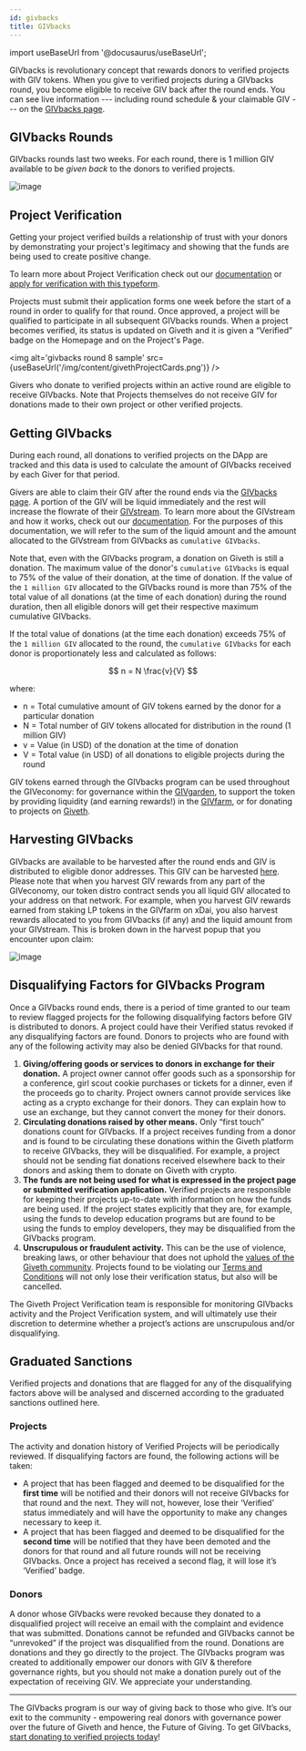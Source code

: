 ```yaml
---
id: givbacks
title: GIVbacks
---
```

import useBaseUrl from '@docusaurus/useBaseUrl';


GIVbacks is revolutionary concept that rewards donors to verified projects with GIV tokens. When you give to verified projects during a GIVbacks round, you become eligible to receive GIV back after the round ends. You can see live information --- including round schedule & your claimable GIV --- on the [GIVbacks page](https://giv.giveth.io/givbacks).

## GIVbacks Rounds
GIVbacks rounds last two weeks. For each round, there is 1 million GIV available to be *given back* to the donors to verified projects.


![image](https://user-images.githubusercontent.com/75490971/147268602-1940c644-5171-4385-8172-fa503f2ab163.png)


## Project Verification
Getting your project verified builds a relationship of trust with your donors by demonstrating your project's legitimacy and showing that the funds are being used to create positive change.

To learn more about Project Verification check out our [documentation](https://docs.giveth.io/dapps/makeTraceableProject) or [apply for verification with this typeform](https://giveth.typeform.com/verification).

Projects must submit their application forms one week before the start of a round in order to qualify for that round. Once approved, a project will be qualified to participate in all subsequent GIVbacks rounds. When a project becomes verified, its status is updated on Giveth and it is given a “Verified” badge on the Homepage and on the Project's Page.

<img alt='givbacks round 8 sample' src={useBaseUrl('/img/content/givethProjectCards.png')} />

Givers who donate to verified projects within an active round are eligible to receive GIVbacks. Note that Projects themselves do not receive GIV for donations made to their own project or other verified projects.

## Getting GIVbacks

During each round, all donations to verified projects on the DApp are tracked and this data is used to calculate the amount of GIVbacks received by each Giver for that period.

Givers are able to claim their GIV after the round ends via the [GIVbacks page](https://giv.giveth.io/givbacks). A portion of the GIV will be liquid immediately and the rest will increase the flowrate of their [GIVstream](https://giv.giveth.io/givstream). To learn more about the GIVstream and how it works, check out our [documentation](https://docs.giveth.io/giveconomy/givstream/). For the purposes of this documentation, we will refer to the sum of the liquid amount and the amount allocated to the GIVstream from GIVbacks as `cumulative GIVbacks`.

Note that, even with the GIVbacks program, a donation on Giveth is still a donation. The maximum value of the donor's `cumulative GIVbacks` is equal to 75% of the value of their donation, at the time of donation. If the value of the `1 million GIV` allocated to the GIVbacks round is more than 75% of the total value of all donations (at the time of each donation) during the round duration, then all eligible donors will get their respective maximum cumulative GIVbacks.

If the total value of donations (at the time each donation) exceeds 75% of the `1 million GIV` allocated to the round, the `cumulative GIVbacks` for each donor is proportionately less and calculated as follows:


$$
n = N \frac{v}{V}
$$

where:

  - n = Total cumulative amount of GIV tokens earned by the donor for a particular donation  
  - N = Total number of GIV tokens allocated for distribution in the round (1 million GIV)  
  - v  = Value (in USD) of the donation at the time of donation  
  - V  = Total value (in USD) of all donations to eligible projects during the round  

GIV tokens earned through the GIVbacks program can be used throughout the GIVeconomy: for governance within the [GIVgarden](https://giv.giveth.io/givgarden), to support the token by providing liquidity (and earning rewards!) in the [GIVfarm](https://giv.giveth.io/givfarm), or for donating to projects on [Giveth](https://giveth.io).


## Harvesting GIVbacks
GIVbacks are available to be harvested after the round ends and GIV is distributed to eligible donor addresses. This GIV can be harvested [here](https://giv.giveth.io/givbacks). Please note that when you harvest GIV rewards from any part of the GIVeconomy, our token distro contract sends you all liquid GIV allocated to your address on that network. For example, when you harvest GIV rewards earned from staking LP tokens in the GIVfarm on xDai, you also harvest rewards allocated to you from GIVbacks (if any) and the liquid amount from your GIVstream. This is broken down in the harvest popup that you encounter upon claim:

![image](https://user-images.githubusercontent.com/75490971/147270876-3fe6bc26-8edd-46b9-b934-c8465c53784f.png)

## **Disqualifying Factors for GIVbacks Program**

Once a GIVbacks round ends, there is a period of time granted to our team to review flagged projects for the following disqualifying factors before GIV is distributed to donors. A project could have their Verified status revoked if any disqualifying factors are found. Donors to projects who are found with any of the following activity may also be denied GIVbacks for that round.

1. **Giving/offering goods or services to donors in exchange for their donation.** A project owner cannot offer goods such as a sponsorship for a conference, girl scout cookie purchases or tickets for a dinner, even if the proceeds go to charity. Project owners cannot provide services like acting as a crypto exchange for their donors. They can explain how to use an exchange, but they cannot convert the money for their donors.
2. **Circulating donations raised by other means.** Only “first touch” donations count for GIVbacks. If a project receives funding from a donor and is found to be circulating these donations within the Giveth platform to receive GIVbacks, they will be disqualified. For example, a project should not be sending fiat donations received elsewhere back to their donors and asking them to donate on Giveth with crypto.
3. **The funds are not being used for what is expressed in the project page or submitted verification application.** Verified projects are responsible for keeping their projects up-to-date with information on how the funds are being used. If the project states explicitly that they are, for example, using the funds to develop education programs but are found to be using the funds to employ developers, they may be disqualified from the GIVbacks program.
4. **Unscrupulous or fraudulent activity.** This can be the use of violence, breaking laws, or other behaviour that does not uphold the [values of the Giveth community](/whatisgiveth/). Projects found to be violating our [Terms and Conditions](https://giveth.io/tos) will not only lose their verification status, but also will be cancelled.

The Giveth Project Verification team is responsible for monitoring GIVbacks activity and the Project Verification system, and will ultimately use their discretion to determine whether a project’s actions are unscrupulous and/or disqualifying.

## **Graduated Sanctions**

Verified projects and donations that are flagged for any of the disqualifying factors above will be analysed and discerned according to the graduated sanctions outlined here.

### **Projects**

The activity and donation history of Verified Projects will be periodically reviewed. If disqualifying factors are found, the following actions will be taken:

- A project that has been flagged and deemed to be disqualified for the **first time** will be notified and their donors will not receive GIVbacks for that round and the next. They will not, however, lose their ‘Verified’ status immediately and will have the opportunity to make any changes necessary to keep it.
- A project that has been flagged and deemed to be disqualified for the **second time** will be notified that they have been demoted and the donors for that round and all future rounds will not be receiving GIVbacks. Once a project has received a second flag, it will lose it’s ‘Verified’ badge.

### **Donors**

A donor whose GIVbacks were revoked because they donated to a disqualified project will receive an email with the complaint and evidence that was submitted. Donations cannot be refunded and GIVbacks cannot be “unrevoked” if the project was disqualified from the round. Donations are donations and they go directly to the project. The GIVbacks program was created to additionally empower our donors with GIV & therefore governance rights, but you should not make a donation purely out of the expectation of receiving GIV. We appreciate your understanding.

---

The GIVbacks program is our way of giving back to those who give. It’s our exit to the community - empowering real donors with governance power over the future of Giveth and hence, the Future of Giving. To get GIVbacks, [start donating to verified projects today](https://giveth.io/projects)!
